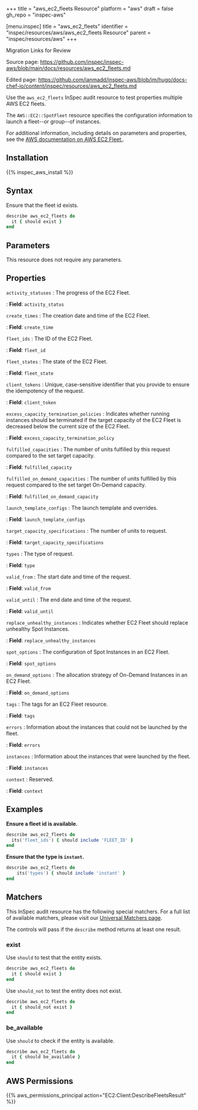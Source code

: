 +++
title = "aws_ec2_fleets Resource"
platform = "aws"
draft = false
gh_repo = "inspec-aws"

[menu.inspec]
title = "aws_ec2_fleets"
identifier = "inspec/resources/aws/aws_ec2_fleets Resource"
parent = "inspec/resources/aws"
+++

<div class="admonition-note">
<p class="admonition-note-title">Migration Links for Review</p>
<div class="admonition-note-text">
<p>Source page: <a href="https://github.com/inspec/inspec-aws/blob/main/docs/resources/aws_ec2_fleets.md">https://github.com/inspec/inspec-aws/blob/main/docs/resources/aws_ec2_fleets.md</a></p>
<p>Edited page: <a href="https://github.com/ianmadd/inspec-aws/blob/im/hugo/docs-chef-io/content/inspec/resources/aws_ec2_fleets.md">https://github.com/ianmadd/inspec-aws/blob/im/hugo/docs-chef-io/content/inspec/resources/aws_ec2_fleets.md</a></p>
</div>
</div>


Use the `aws_ec2_fleets` InSpec audit resource to test properties multiple AWS EC2 fleets.

The `AWS::EC2::SpotFleet` resource specifies the configuration information to launch a fleet--or group--of instances.

For additional information, including details on parameters and properties, see the [AWS documentation on AWS EC2 Fleet.](https://docs.aws.amazon.com/AWSCloudFormation/latest/UserGuide/aws-resource-ec2-ec2fleet.html).

## Installation

{{% inspec_aws_install %}}

## Syntax

Ensure that the fleet id exists.

```ruby
describe aws_ec2_fleets do
  it { should exist }
end
```

## Parameters

This resource does not require any parameters.

## Properties

`activity_statuses`
: The progress of the EC2 Fleet.

: **Field**: `activity_status`

`create_times`
: The creation date and time of the EC2 Fleet.

: **Field**: `create_time`

`fleet_ids`
: The ID of the EC2 Fleet.

: **Field**: `fleet_id`

`fleet_states`
: The state of the EC2 Fleet.

: **Field**: `fleet_state`

`client_tokens`
: Unique, case-sensitive identifier that you provide to ensure the idempotency of the request.

: **Field**: `client_token`

`excess_capacity_termination_policies`
: Indicates whether running instances should be terminated if the target capacity of the EC2 Fleet is decreased below the current size of the EC2 Fleet.

: **Field**: `excess_capacity_termination_policy`

`fulfilled_capacities`
: The number of units fulfilled by this request compared to the set target capacity.

: **Field**: `fulfilled_capacity`

`fulfilled_on_demand_capacities`
: The number of units fulfilled by this request compared to the set target On-Demand capacity.

: **Field**: `fulfilled_on_demand_capacity`

`launch_template_configs`
: The launch template and overrides.

: **Field**: `launch_template_configs`

`target_capacity_specifications`
: The number of units to request.

: **Field**: `target_capacity_specifications`

`types`
: The type of request.

: **Field**: `type`

`valid_from`
: The start date and time of the request.

: **Field**: `valid_from`

`valid_until`
: The end date and time of the request.

: **Field**: `valid_until`

`replace_unhealthy_instances`
: Indicates whether EC2 Fleet should replace unhealthy Spot Instances.

: **Field**: `replace_unhealthy_instances`

`spot_options`
: The configuration of Spot Instances in an EC2 Fleet.

: **Field**: `spot_options`

`on_demand_options`
: The allocation strategy of On-Demand Instances in an EC2 Fleet.

: **Field**: `on_demand_options`

`tags`
: The tags for an EC2 Fleet resource.

: **Field**: `tags`

`errors`
: Information about the instances that could not be launched by the fleet.

: **Field**: `errors`

`instances`
: Information about the instances that were launched by the fleet.

: **Field**: `instances`

`context`
: Reserved.

: **Field**: `context`

## Examples

**Ensure a fleet id is available.**

```ruby
describe aws_ec2_fleets do
  its('fleet_ids') { should include 'FLEET_ID' }
end
```

**Ensure that the type is `instant`.**

```ruby
describe aws_ec2_fleets do
    its('types') { should include 'instant' }
end
```

## Matchers

This InSpec audit resource has the following special matchers. For a full list of available matchers, please visit our [Universal Matchers page](https://www.inspec.io/docs/reference/matchers/).

The controls will pass if the `describe` method returns at least one result.

### exist

Use `should` to test that the entity exists.

```ruby
describe aws_ec2_fleets do
  it { should exist }
end
```

Use `should_not` to test the entity does not exist.

```ruby
describe aws_ec2_fleets do
  it { should_not exist }
end
```

### be_available

Use `should` to check if the entity is available.

```ruby
describe aws_ec2_fleets do
  it { should be_available }
end
```

## AWS Permissions

{{% aws_permissions_principal action="EC2:Client:DescribeFleetsResult" %}}

